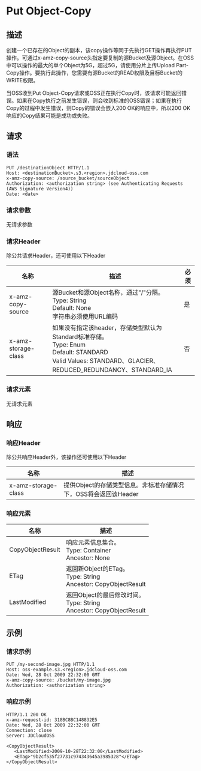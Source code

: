 # Put Object-Copy

## 描述
创建一个已存在的Object的副本，该copy操作等同于先执行GET操作再执行PUT操作。可通过x-amz-copy-source头指定要复制的源Bucket及源Object。在OSS中可以操作的最大的单个Object为5G，超过5G，请使用分片上传Upload Part-Copy操作。要执行此操作，您需要有源Bucket的READ权限及目标Bucket的WRITE权限。

当OSS收到Put Object-Copy请求或OSS正在执行Copy时，该请求可能返回错误。如果在Copy执行之前发生错误，则会收到标准的OSS错误；如果在执行Copy的过程中发生错误，则Copy的错误会嵌入200 OK的响应中，所以200 OK响应的Copy结果可能是成功或失败。

## 请求
### 语法
```
PUT /destinationObject HTTP/1.1
Host: <destinationBucket>.s3.<region>.jdcloud-oss.com 
x-amz-copy-source: /source_bucket/sourceObject
Authorization: <authorization string> (see Authenticating Requests (AWS Signature Version4))
Date: <date>
```
### 请求参数
无请求参数
### 请求Header
除公共请求Header，还可使用以下Header

名称|描述|必须
---|---|---
x-amz-copy-source|源Bucket和源Object名称，通过"/"分隔。<br>Type: String<br>Default: None<br>字符串必须使用URL编码|是
x-amz-storage-class|如果没有指定该header，存储类型默认为Standard标准存储。<br>Type: Enum<br>Default: STANDARD<br>Valid Values: STANDARD、GLACIER、REDUCED_REDUNDANCY、STANDARD_IA|否

### 请求元素
无请求元素

## 响应
### 响应Header
除公共响应Header外，该操作还可使用以下Header

名称|描述
---|---
x-amz-storage-class|提供Object的存储类型信息。非标准存储情况下，OSS将会返回该Header

### 响应元素

名称|描述
---|---
CopyObjectResult|响应元素信息集合。<br>Type: Container<br>Ancestor: None
ETag|返回新Object的ETag。<br>Type: String<br>Ancestor: CopyObjectResult
LastModified|返回Object的最后修改时间。<br>Type: String<br>Ancestor: CopyObjectResult

## 示例
### 请求示例
```
PUT /my-second-image.jpg HTTP/1.1
Host: oss-example.s3.<region>.jdcloud-oss.com
Date: Wed, 28 Oct 2009 22:32:00 GMT
x-amz-copy-source: /bucket/my-image.jpg
Authorization: <authorization string>
```

### 响应示例
```
HTTP/1.1 200 OK
x-amz-request-id: 318BC8BC148832E5
Date: Wed, 28 Oct 2009 22:32:00 GMT
Connection: close
Server: JDCloudOSS

<CopyObjectResult>
   <LastModified>2009-10-28T22:32:00</LastModified>
   <ETag>"9b2cf535f27731c974343645a3985328"</ETag>
</CopyObjectResult>
```
